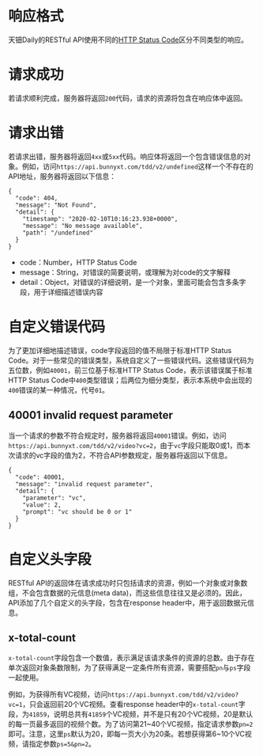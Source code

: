 # 响应格式

天钿Daily的RESTful API使用不同的[HTTP Status Code](https://www.restapitutorial.com/httpstatuscodes.html)区分不同类型的响应。

# 请求成功

若请求顺利完成，服务器将返回`200`代码，请求的资源将包含在响应体中返回。

# 请求出错

若请求出错，服务器将返回`4xx`或`5xx`代码。响应体将返回一个包含错误信息的对象。例如，访问`https://api.bunnyxt.com/tdd/v2/undefined`这样一个不存在的API地址，服务器将返回以下信息：

```
{
  "code": 404,
  "message": "Not Found",
  "detail": {
    "timestamp": "2020-02-10T10:16:23.938+0000",
    "message": "No message available",
    "path": "/undefined"
  }
}
```

- code：Number，HTTP Status Code
- message：String，对错误的简要说明，或理解为对code的文字解释
- detail：Object，对错误的详细说明，是一个对象，里面可能会包含多条字段，用于详细描述错误内容

# 自定义错误代码

为了更加详细地描述错误，code字段返回的值不局限于标准HTTP Status Code。对于一些常见的错误类型，系统自定义了一些错误代码。这些错误代码为五位数，例如`40001`，前三位基于标准HTTP Status Code，表示该错误属于标准HTTP Status Code中`400`类型错误；后两位为细分类型，表示本系统中会出现的`400`错误的某一种情况，代号`01`。

## 40001 invalid request parameter

当一个请求的参数不符合规定时，服务器将返回`40001`错误。例如，访问`https://api.bunnyxt.com/tdd/v2/video?vc=2`，由于`vc`字段只能取0或1，而本次请求的vc字段的值为2，不符合API参数规定，服务器将返回以下信息。

```
{
  "code": 40001,
  "message": "invalid request parameter",
  "detail": {
    "parameter": "vc",
    "value": 2,
    "prompt": "vc should be 0 or 1"
  }
}
```

# 自定义头字段

RESTful API的返回体在请求成功时只包括请求的资源，例如一个对象或对象数组，不会包含数据的元信息(meta data)，而这些信息往往又是必须的。因此，API添加了几个自定义的头字段，包含在response header中，用于返回数据元信息。

## x-total-count

`x-total-count`字段包含一个数值，表示满足该请求条件的资源的总数。由于存在单次返回对象条数限制，为了获得满足一定条件所有资源，需要搭配`pn`与`ps`字段一起使用。

例如，为获得所有VC视频，访问`https://api.bunnyxt.com/tdd/v2/video?vc=1`，只会返回前20个VC视频。查看response header中的`x-total-count`字段，为`41859`，说明总共有`41859`个VC视频，并不是只有20个VC视频，20是默认的每一页最多返回的视频个数。为了访问第21~40个VC视频，指定请求参数`pn=2`即可。注意，这里`ps`默认为20，即每一页大小为20条。若想获得第6~10个VC视频，请指定参数`ps=5&pn=2`。
